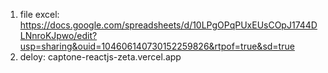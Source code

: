 1. file excel: https://docs.google.com/spreadsheets/d/10LPgOPqPUxEUsCOpJ1744DLNnroKJpwo/edit?usp=sharing&ouid=104606140730152259826&rtpof=true&sd=true
2. deloy: captone-reactjs-zeta.vercel.app
